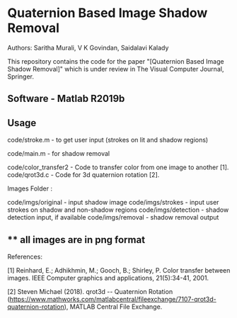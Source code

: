 # Quaternion Based Image Shadow Removal
Authors: Saritha Murali, V K Govindan, Saidalavi Kalady

This repository contains the code for the paper "[Quaternion Based Image Shadow Removal]" which is under review in The Visual Computer Journal, Springer.


Software - Matlab R2019b
------------------------
Usage
------------------------
code/stroke.m - to get user input (strokes on lit and shadow regions)

code/main.m   - for shadow removal

code/color_transfer2 - Code to transfer color from one image to another [1].
code/qrot3d.c        - Code for 3d quaternion rotation [2].

Images Folder :

code/imgs/original  - input shadow image
code/imgs/strokes   - input user strokes on shadow and non-shadow regions
code/imgs/detection - shadow detection input, if available 
code/imgs/removal   - shadow removal output


** all images are in png format
----------------------------------------

References:

[1] Reinhard, E.; Adhikhmin, M.; Gooch, B.; Shirley, P. Color transfer between images. IEEE Computer graphics and applications, 21(5):34-41, 2001.

[2] Steven Michael (2018). qrot3d -- Quaternion Rotation (https://www.mathworks.com/matlabcentral/fileexchange/7107-qrot3d-quaternion-rotation), MATLAB Central File Exchange.
